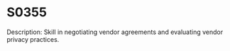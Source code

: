 # S0355
Description: Skill in negotiating vendor agreements and evaluating vendor privacy practices.
